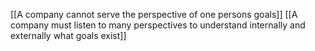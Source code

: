 [[A company cannot serve the perspective of one persons goals]]
[[A company must listen to many perspectives to understand internally and externally what goals exist]]
